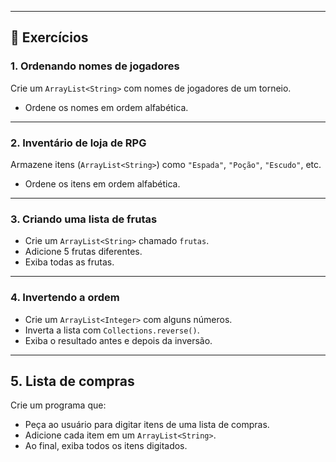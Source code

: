 
---

## 📌 Exercícios

### 1. Ordenando nomes de jogadores
Crie um `ArrayList<String>` com nomes de jogadores de um torneio.  
- Ordene os nomes em ordem alfabética.

---

### 2. Inventário de loja de RPG  
Armazene itens (`ArrayList<String>`) como `"Espada"`, `"Poção"`, `"Escudo"`, etc.  
- Ordene os itens em ordem alfabética.  

---

### 3. Criando uma lista de frutas
- Crie um `ArrayList<String>` chamado `frutas`.  
- Adicione 5 frutas diferentes.  
- Exiba todas as frutas.  

---

### 4. Invertendo a ordem
- Crie um `ArrayList<Integer>` com alguns números.  
- Inverta a lista com `Collections.reverse()`.  
- Exiba o resultado antes e depois da inversão.

---

## 5. Lista de compras
Crie um programa que:
- Peça ao usuário para digitar itens de uma lista de compras.  
- Adicione cada item em um `ArrayList<String>`.  
- Ao final, exiba todos os itens digitados.

